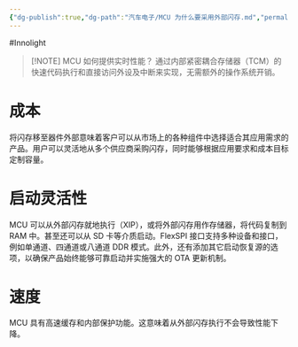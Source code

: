 ```yaml
---
{"dg-publish":true,"dg-path":"汽车电子/MCU 为什么要采用外部闪存.md","permalink":"/汽车电子/MCU 为什么要采用外部闪存/","created":"2025-06-10T10:05:23.911+08:00","updated":"2025-06-28T22:03:40.918+08:00"}
---
```


#Innolight

> [!NOTE] MCU 如何提供实时性能？
> 通过内部紧密耦合存储器（TCM）的快速代码执行和直接访问外设及中断来实现，无需额外的操作系统开销。

# 成本

将闪存移至器件外部意味着客户可以从市场上的各种组件中选择适合其应用需求的产品。用户可以灵活地从多个供应商采购闪存，同时能够根据应用要求和成本目标定制容量。

# 启动灵活性

MCU 可以从外部闪存就地执行（XIP），或将外部闪存用作存储器，将代码复制到 RAM 中。甚至还可以从 SD 卡等介质启动。FlexSPI 接口支持多种设备和接口，例如单通道、四通道或八通道 DDR 模式。此外，还有添加其它启动恢复源的选项，以确保产品始终能够可靠启动并实施强大的 OTA 更新机制。

# 速度

MCU 具有高速缓存和内部保护功能。这意味着从外部闪存执行不会导致性能下降。
